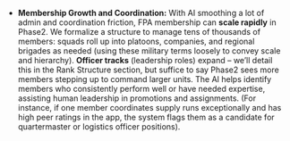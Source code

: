 - **Membership Growth and Coordination:** With AI smoothing a lot of admin and coordination friction, FPA membership can **scale rapidly** in Phase2. We formalize a structure to manage tens of thousands of members: squads roll up into platoons, companies, and regional brigades as needed (using these military terms loosely to convey scale and hierarchy). **Officer tracks** (leadership roles) expand – we’ll detail this in the Rank Structure section, but suffice to say Phase2 sees more members stepping up to command larger units. The AI helps identify members who consistently perform well or have needed expertise, assisting human leadership in promotions and assignments. (For instance, if one member coordinates supply runs exceptionally and has high peer ratings in the app, the system flags them as a candidate for quartermaster or logistics officer positions).